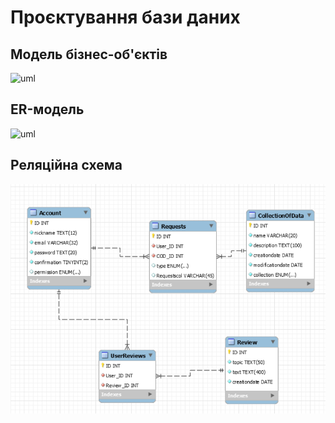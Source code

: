 # Проєктування бази даних

## Модель бізнес-об'єктів

![uml](http://www.plantuml.com/plantuml/proxy?cache=no&src=https://raw.githubusercontent.com/master/Industrial_Eden/master/src/uml/BE-model.puml)

## ER-модель

![uml](http://www.plantuml.com/plantuml/proxy?cache=no&src=https://raw.githubusercontent.com/master/Industrial_Eden/master/src/uml/ER-model.puml)

## Реляційна схема

<a href="url"><img src="https://github.com/e-andrew/Industrial_Eden/blob/master/src/uml/Relation-model.PNG"></a>
